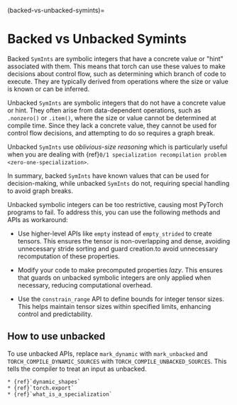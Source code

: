 (backed-vs-unbacked-symints)=
# Backed vs Unbacked Symints

Backed `SymInts` are symbolic integers that have a concrete value or "hint"
associated with them. This means that torch can use these values to make
decisions about control flow, such as determining which branch of code
to execute. They are typically derived from operations where the size or
value is known or can be inferred.

Unbacked `SymInts` are symbolic integers that do not have a concrete value or
hint. They often arise from data-dependent operations, such as `.nonzero()`
or `.item()`, where the size or value cannot be determined at compile time.
Since they lack a concrete value, they cannot be used for control flow
decisions, and attempting to do so requires a graph break.

Unbacked `SymInts` use *oblivious-size reasoning* which is particularly
useful when you are dealing with
{ref}`0/1 specialization recompilation problem <zero-one-specialization>`.

In summary, backed `SymInts` have known values that can be used for
decision-making, while unbacked `SymInts` do not, requiring special handling
to avoid graph breaks.

Unbacked symbolic integers can be too restrictive, causing most PyTorch programs
to fail. To address this, you can use the following methods and APIs as
workaround:

* Use higher-level APIs like `empty` instead of `empty_strided` to create tensors.
This ensures the tensor is non-overlapping and dense, avoiding unnecessary stride
sorting and guard creation.to avoid unnecessary recomputation of these properties.

* Modify your code to make precomputed properties *lazy*. This ensures that
guards on unbacked symbolic integers are only applied when necessary,
reducing computational overhead.

* Use the `constrain_range` API to define bounds for integer tensor sizes.
This helps maintain tensor sizes within specified limits, enhancing control
and predictability.

## How to use unbacked
To use unbacked APIs, replace `mark_dynamic` with `mark_unbacked` and
`TORCH_COMPILE_DYNAMIC_SOURCES` with `TORCH_COMPILE_UNBACKED_SOURCES`.
This tells the compiler to treat an input as unbacked.

```{seealso}
* {ref}`dynamic_shapes`
* {ref}`torch.export`
* {ref}`what_is_a_specialization`
```
